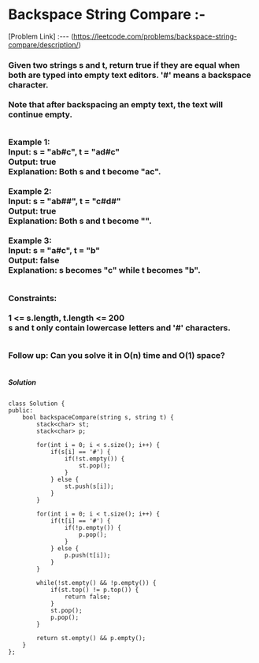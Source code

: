 # Backspace String Compare :-

[Problem Link] :--- (https://leetcode.com/problems/backspace-string-compare/description/)

<h3>
Given two strings s and t, return true if they are equal when both are typed into empty text editors. '#' means a backspace character.
<br><br>
Note that after backspacing an empty text, the text will continue empty.<br><br>

Example 1:<br>
Input: s = "ab#c", t = "ad#c"<br>
Output: true<br>
Explanation: Both s and t become "ac".<br><br>
Example 2:<br>
Input: s = "ab##", t = "c#d#"<br>
Output: true<br>
Explanation: Both s and t become "".<br><br>
Example 3:<br>
Input: s = "a#c", t = "b"<br>
Output: false<br>
Explanation: s becomes "c" while t becomes "b".<br><br>
 

Constraints:<br><br>
1 <= s.length, t.length <= 200<br>
s and t only contain lowercase letters and '#' characters.<br><br>
 

Follow up: Can you solve it in O(n) time and O(1) space?<br><br>
  
</h3>

***Solution***

```

class Solution {
public:
    bool backspaceCompare(string s, string t) {
        stack<char> st;
        stack<char> p;
        
        for(int i = 0; i < s.size(); i++) {
            if(s[i] == '#') {
                if(!st.empty()) {
                    st.pop();
                }
            } else {
                st.push(s[i]);
            }
        }
        
        for(int i = 0; i < t.size(); i++) {
            if(t[i] == '#') {
                if(!p.empty()) {
                    p.pop();
                }
            } else {
                p.push(t[i]);
            }
        }
        
        while(!st.empty() && !p.empty()) {
            if(st.top() != p.top()) {
                return false;
            }
            st.pop();
            p.pop();
        }
        
        return st.empty() && p.empty();
    }
};

```
